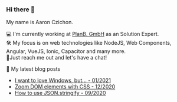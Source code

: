 ### Hi there 👋

My name is Aaron Czichon.

💻 I'm currently working at [PlanB. GmbH](https://github.com/planbgmbh) as an Solution Expert.    
🛠 My focus is on web technologies like NodeJS, Web Components, Angular, VueJS, Ionic, Capacitor and many more.    
🦜Just reach me out and let's have a chat!

📝 My latest blog posts
* [I want to love Windows, but... - 01/2021](https://aaronczichon.de/blog/i-want-to-love-windows-but/)
* [Zoom DOM elements with CSS - 12/2020](https://aaronczichon.de/blog/zoom-dom-elements-with-css/)
* [How to use JSON.stringify - 09/2020](https://aaronczichon.de/blog/how-to-use-json.stringif/)

<!--
**aaronczichon/aaronczichon** is a ✨ _special_ ✨ repository because its `README.md` (this file) appears on your GitHub profile.

Here are some ideas to get you started:

- 🔭 I’m currently working on ...
- 🌱 I’m currently learning ...
- 👯 I’m looking to collaborate on ...
- 🤔 I’m looking for help with ...
- 💬 Ask me about ...
- 📫 How to reach me: ...
- 😄 Pronouns: ...
- ⚡ Fun fact: ...
-->
